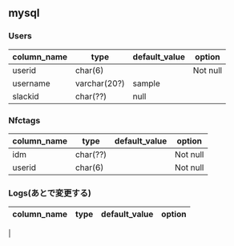 ## mysql

### Users

| column_name | type | default_value | option |
| --- | --- | --- | --- |
| userid | char(6) |  | Not null |
| username | varchar(20?) | sample | |
| slackid | char(??) | null | |


### Nfctags

| column_name | type | default_value | option |
| --- | --- | --- | --- |
| idm | char(??) |  | Not null |
| userid | char(6) |  | Not null |


### Logs(あとで変更する)

| column_name | type | default_value | option |
| --- | --- | --- | --- |
| 